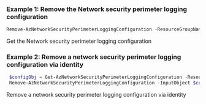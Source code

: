 ### Example 1: Remove the Network security perimeter logging configuration
```powershell
Remove-AzNetworkSecurityPerimeterLoggingConfiguration -ResourceGroupName psrg_ex -SecurityPerimeterName ext-nsp3
```

Get the Network security perimeter logging configuration

### Example 2: Remove a network security perimeter logging configuration via identity
```powershell
 $configObj = Get-AzNetworkSecurityPerimeterLoggingConfiguration -ResourceGroupName psrg_Ex -SecurityPerimeterName ext-nsp11
 Remove-AzNetworkSecurityPerimeterLoggingConfiguration -InputObject $configObj
```

Remove a network security perimeter logging configuration via identity